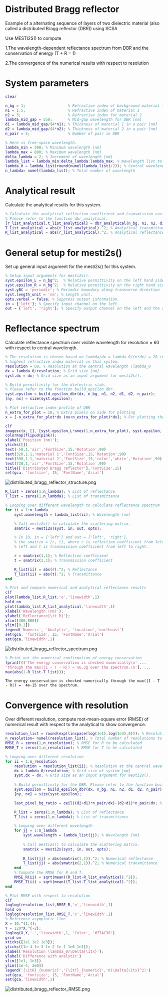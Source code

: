 # Distributed Bragg reflector


Example of a alternating sequence of layers of two dielectric material (also called a distributed Bragg reflector (DBR)) using SCSA 


Use MESTI2S() to compute 

1.The wavelength-dependent reflectance spectrum from DBR and the conservation of energy (T + R = 1)


2.The convergence of the numerical results with respect to resolution


# System parameters

```matlab
clear

n_bg = 1;                   % Refractive index of background material (air)
n1 = 1.5;                   % Refractive index of material 1
n2 = 3;                     % Refractive index for material 2
lambda_mid_gap = 550;       % Mid-gap wavelength for DBR [nm]
d1 = lambda_mid_gap/(4*n1); % Thickness of material 1 in a pair [nm]
d2 = lambda_mid_gap/(4*n2); % Thickness of material 2 in a pair [nm]
n_pair = 5;                 % Number of pair in DBR

% Here is free-space wavelength.
lambda_min = 300; % Minimum wavelength [nm]
lambda_max = 800; % Maximum wavelength [nm]
delta_lambda = 2; % Increment of wavelength [nm]
lambda_list = lambda_min:delta_lambda:lambda_max; % Wavelength list to be used
lambda_0 = lambda_list(round(numel(lambda_list)/2)); % Central wavelength [nm]
n_lambda= numel(lambda_list); % Total number of wavelength
```

# Analytical result


Calculate the analytical results for this system. 

```matlab
% Calculate the analytical reflection coefficient and transmission coefficient for this system. 
% Please refer to the function dbr_analytical.
[r_list_analytical,t_list_analytical] = dbr_analytical(n_bg, n1, n2, d1, d2, n_pair, lambda_list);
T_list_analytical = abs(t_list_analytical).^2; % Analytical transmittance
R_list_analytical = abs(r_list_analytical).^2; % Analytical reflectance
```

# General setup for mesti2s()


Set up general input argument for the mesti2s() for this system.

```matlab
% Setup input arguments for mesti2s(). 
syst.epsilon_L = n_bg^2;  % Relative permittivity on the left hand side
syst.epsilon_R = n_bg^2;  % Relative permittivity on the right hand side
syst.yBC = 'periodic'; % Periodic boundary along transverse direction
syst.length_unit = 'nm'; % Length unit.
opts.verbal = false; % Suppress output information.
in = {'left'}; % Specify input channel on the left.
out = {'left', 'right'}; % Specify output channel on the left and the right.
```

# Reflectance spectrum


Calculate reflectance spectrum over visible wavelength for resolution = 60 with respect to central wavelength.

```matlab
% The resolution is chosen based on lambda/dx = lambda_0/(n*dx) = 20 in the 
% highest refractive index material in this system.
resolution = 60; % Resolution at the central wavelength \lambda_0
dx = lambda_0/resolution; % Grid size [nm]
syst.dx = dx; % Grid size as an input argument for mesti2s().

% Build permittivity for the dielectric slab. 
% Please refer to the function build_epsilon_dbr.
syst.epsilon = build_epsilon_dbr(dx, n_bg, n1, n2, d1, d2, n_pair);
[ny, nx] = size(syst.epsilon);

% Plot refractive index profile of DBR
n_extra_for_plot = 10; % Extra pixels on side for plotting
x = [-n_extra_for_plot*dx (nx+n_extra_for_plot)*dx]; % For plotting the space position

clf
imagesc(x, [], [syst.epsilon_L*ones(1,n_extra_for_plot), syst.epsilon, 1*syst.epsilon_R*ones(1,n_extra_for_plot)])
colormap(flipud(pink));
xlabel('Position (nm)');
yticks([])
text(-50,1,'air','FontSize',15,'Rotation',90)
text(320,1.1,'material 1','FontSize',15,'Rotation',90)
text(390,1.1,'material 2','FontSize',15,'color','white','Rotation',90)
text(730,1,'air','FontSize',15,'Rotation',90)
title(['Distributed Bragg reflector'],'FontSize',15)
set(gca, 'fontsize', 15, 'FontName','Arial')
```


![distributed_bragg_reflector_structure.png](distributed_bragg_reflector_structure.png)


```matlab
R_list = zeros(1,n_lambda); % List of reflectance
T_list = zeros(1,n_lambda); % List of transmittance

% Looping over different wavelength to calculate reflectance spectrum    
for ii = 1:n_lambda
    syst.wavelength = lambda_list(ii); % Wavelength [nm]

    % Call mesti2s() to calculate the scattering matrix.
    smatrix = mesti2s(syst, in, out, opts);

    % In 1D, in = {'left'} and out = {'left', 'right'},
    % the smatrix = [r, t], where r is reflection coefficient from left to
    % left and t is transmission coefficient from left to right.

    r = smatrix(1,1); % Reflection coefficient
    t = smatrix(2,1); % Transmission coefficient

    R_list(ii) = abs(r).^2; % Reflectance
    T_list(ii) = abs(t).^2; % Transmittance
end

% Plot and compare numerical and analytical reflectance results
clf
plot(lambda_list,R_list,'o','linewidth',1)
hold on
plot(lambda_list,R_list_analytical,'linewidth',1)
xlabel('Wavelength (nm)');
ylabel('Reflectance{\it R}');
xlim([300,800])
ylim([0,1])
legend('Numeric', 'Analytic', 'Location','northeast')
set(gca, 'fontsize', 15, 'FontName','Arial')
set(gca,'linewidth',1)
```


![distributed_bragg_reflector_spectrum.png](distributed_bragg_reflector_spectrum.png)


```matlab
% Print out the numerical confirmation of energy conservation
fprintf(['The energy conservation is checked numerically\n' ...
'through the max(|1 - T - R|) = %6.3g over the spectrum.\n'], ...
max(abs(1-R_list-T_list)));
```
```
The energy conservation is checked numerically through the max(|1 - T - R|) =  4e-15 over the spectrum.
```
# Convergence with resolution


Over different resolution, compute root-mean-square error (RMSE) of numerical result with respect to the analytical to show convergence.

```matlab
resolution_list = round(exp(linspace(log(1e1),log(1e3),8))); % Resolution list to be used
n_resolution= numel(resolution_list); % Total number of resolutions to be used
RMSE_R = zeros(1,n_resolution); % RMSE for R to be calculated
RMSE_T = zeros(1,n_resolution); % RMSE for T to be calculated

% Looping over different resolution
for ii = 1:n_resolution
    resolution = resolution_list(ii); % Resolution at the central wavelength \lambda_0
    dx = lambda_0/resolution; % Grid size of system [nm]
    syst.dx = dx; % Grid size as an input argument for mesti2s().
    
    % Build permittivity for the DBR. Please refer to the function build_epsilon_dbr.
    syst.epsilon = build_epsilon_dbr(dx, n_bg, n1, n2, d1, d2, n_pair);
    [ny, nx] = size(syst.epsilon);

    last_pixel_bg_ratio = ceil((d2+d1)*n_pair/dx)-(d2+d1)*n_pair/dx; % Ratio of last pixel is background

    R_list = zeros(1,n_lambda); % List of reflectance
    T_list = zeros(1,n_lambda); % List of transmittance

    % Looping over different wavelength    
    for jj = 1:n_lambda
        syst.wavelength = lambda_list(jj); % Wavelength [nm]
    
        % Call mesti2s() to calculate the scattering matrix.
        smatrix = mesti2s(syst, in, out, opts);
    
        R_list(jj) = abs(smatrix(1,1)).^2; % Numerical reflectance
        T_list(jj) = abs(smatrix(2,1)).^2; % Numerical transmittance
    end
    % Compute the RMSE for R and T.
    RMSE_R(ii) = sqrt(mean((R_list-R_list_analytical).^2));
    RMSE_T(ii) = sqrt(mean((T_list-T_list_analytical).^2));
end

% Plot RMSE with respect to resolution
clf
loglog(resolution_list,RMSE_R,'o','linewidth',1)
hold on
loglog(resolution_list,RMSE_T,'x','linewidth',1)
% Reference asymptotic line
X = 10.^(1:4);
Y = 120*X.^(-2);
loglog(X,Y,'-','linewidth',1, 'Color', '#77AC30')
grid on
xticks([1e1 1e2 1e3]);
yticks([1e-4 1e-3 1e-2 1e-1 1e0 1e1]);
xlabel('Resolution \lambda_0/\Delta{\itx}');
ylabel('Difference with analytic')
xlim([1e1, 1e3])
ylim([1e-4, 2e0])
legend('{\itR}_{numeric}','{\itT}_{numeric}','O(\Delta{\itx}^2)')
set(gca, 'fontsize', 15, 'FontName','Arial')
set(gca,'linewidth',1)
```


![distributed_bragg_reflector_RMSE.png](distributed_bragg_reflector_RMSE.png)

